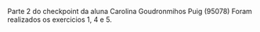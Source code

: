 Parte 2 do checkpoint da aluna Carolina Goudronmihos Puig (95078) 
Foram realizados os exercicios 1, 4 e 5.
